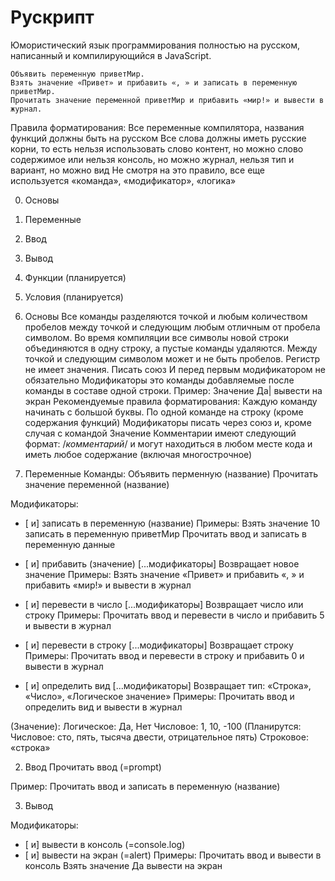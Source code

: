 # Рускрипт
Юмористический язык программирования полностью на русском, написанный и компилирующийся в JavaScript.

```
Объявить переменную приветМир.
Взять значение «Привет» и прибавить «, » и записать в переменную приветМир.
Прочитать значение переменной приветМир и прибавить «мир!» и вывести в журнал.
```

Правила форматирования:
Все переменные компилятора, названия функций должны быть на русском
Все слова должны иметь русские корни, то есть нельзя использовать слово контент,
  но можно слово содержимое или нельзя консоль, но можно журнал,
  нельзя тип и вариант, но можно вид
Не смотря на это правило, все еще используется «команда», «модификатор», «логика»

0. Основы
1. Переменные
2. Ввод
3. Вывод
4. Функции (планируется)
5. Условия (планируется)

0. Основы
Все команды разделяются точкой и любым количеством пробелов между точкой и следующим любым отличным от пробела символом.
Во время компиляции все символы новой строки объединяются в одну строку, а пустые команды удаляются.
Между точкой и следующим символом может и не быть пробелов. Регистр не имеет значения.
Писать союз И перед первым модификатором не обязательно
Модификаторы это команды добавляемые после команды в составе одной строки. Пример: Значение Да| вывести на экран
Рекомендуемые правила форматирования:
  Каждую команду начинать с большой буквы.
  По одной команде на строку (кроме содержания функций)
  Модификаторы писать через союз и, кроме случая с командой Значение
Комментарии имеют следующий формат: /*комментарий*/ и могут находиться в любом месте кода и иметь любое содержание (включая многострочное)

1. Переменные
Команды:
  Объявить перменную (название)
  Прочитать значение переменной (название)


Модификаторы:
  + [ и] записать в переменную (название)
    Примеры:
      Взять значение 10 записать в переменную приветМир
      Прочитать ввод и записать в переменную данные

  + [ и] прибавить (значение) [...модификаторы]
    Возвращает новое значение
      Примеры:
        Взять значение «Привет» и прибавить «, » и прибавить «мир!» и вывести в журнал

  + [ и] перевести в число [...модификаторы]
    Возвращает число или строку
      Примеры:
        Прочитать ввод и перевести в число и прибавить 5 и вывести в журнал

  + [ и] перевести в строку [...модификаторы]
    Возвращает строку
      Примеры:
        Прочитать ввод и перевести в строку и прибавить 0 и вывести в журнал

  + [ и] определить вид [...модификаторы]
    Возвращает тип: «Строка», «Число», «Логическое значение»
      Примеры:
        Прочитать ввод и определить вид и вывести в журнал

  (Значение):
    Логическое: Да, Нет
    Числовое: 1, 10, -100
    (Планирутся: Числовое: сто, пять, тысяча двести, отрицательное пять)
    Строковое: «строка»


2. Ввод
Прочитать ввод (=prompt)

Пример:
  Прочитать ввод и записать в переменную (название)

3. Вывод

Модификаторы:
  + [ и] вывести в консоль (=console.log)
  + [ и] вывести на экран (=alert)
  Примеры:
    Прочитать ввод и вывести в консоль
    Взять значение Да вывести на экран